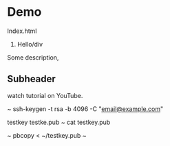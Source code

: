 # Demo

Index.html
1. <div>Hello/div

Some description,

## Subheader

watch tutorial on YouTube.

~ ssh-keygen -t rsa -b 4096 -C "email@example.com"

testkey
testke.pub
  ~ cat testkey.pub

  ~ pbcopy < ~/testkey.pub
  ~

